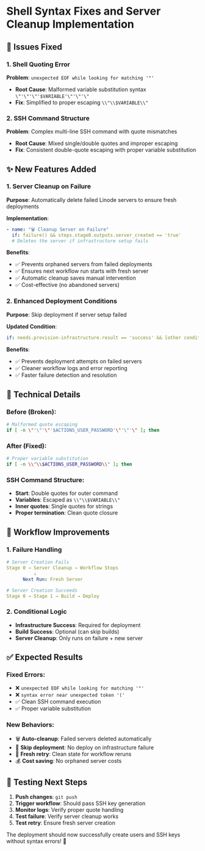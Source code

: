 # Shell Syntax Fixes and Server Cleanup Implementation

## 🐛 **Issues Fixed**

### **1. Shell Quoting Error**
**Problem**: `unexpected EOF while looking for matching '"'`
- **Root Cause**: Malformed variable substitution syntax `\"'\"'\"'$VARIABLE'\"'\"'\"`
- **Fix**: Simplified to proper escaping `\\"\\$VARIABLE\\"`

### **2. SSH Command Structure**
**Problem**: Complex multi-line SSH command with quote mismatches
- **Root Cause**: Mixed single/double quotes and improper escaping
- **Fix**: Consistent double-quote escaping with proper variable substitution

## ✨ **New Features Added**

### **1. Server Cleanup on Failure**
**Purpose**: Automatically delete failed Linode servers to ensure fresh deployments

**Implementation**:
```yaml
- name: "🗑️ Cleanup Server on Failure"
  if: failure() && steps.stage0.outputs.server_created == 'true'
  # Deletes the server if infrastructure setup fails
```

**Benefits**:
- ✅ Prevents orphaned servers from failed deployments
- ✅ Ensures next workflow run starts with fresh server
- ✅ Automatic cleanup saves manual intervention
- ✅ Cost-effective (no abandoned servers)

### **2. Enhanced Deployment Conditions**
**Purpose**: Skip deployment if server setup failed

**Updated Condition**:
```yaml
if: needs.provision-infrastructure.result == 'success' && [other conditions]
```

**Benefits**:
- ✅ Prevents deployment attempts on failed servers
- ✅ Cleaner workflow logs and error reporting
- ✅ Faster failure detection and resolution

## 🔧 **Technical Details**

### **Before (Broken)**:
```bash
# Malformed quote escaping
if [ -n \"'\"'\"'$ACTIONS_USER_PASSWORD'\"'\"'\" ]; then
```

### **After (Fixed)**:
```bash
# Proper variable substitution
if [ -n \\"\\$ACTIONS_USER_PASSWORD\\" ]; then
```

### **SSH Command Structure**:
- **Start**: Double quotes for outer command
- **Variables**: Escaped as `\\"\\$VARIABLE\\"`
- **Inner quotes**: Single quotes for strings
- **Proper termination**: Clean quote closure

## 🚀 **Workflow Improvements**

### **1. Failure Handling**
```yaml
# Server Creation Fails
Stage 0 → Server Cleanup → Workflow Stops
          ↓
      Next Run: Fresh Server

# Server Creation Succeeds  
Stage 0 → Stage 1 → Build → Deploy
```

### **2. Conditional Logic**
- **Infrastructure Success**: Required for deployment
- **Build Success**: Optional (can skip builds)
- **Server Cleanup**: Only runs on failure + new server

## ✅ **Expected Results**

### **Fixed Errors**:
- ❌ `unexpected EOF while looking for matching '"'`
- ❌ `syntax error near unexpected token '('`
- ✅ Clean SSH command execution
- ✅ Proper variable substitution

### **New Behaviors**:
- 🗑️ **Auto-cleanup**: Failed servers deleted automatically
- 🚫 **Skip deployment**: No deploy on infrastructure failure  
- 🔄 **Fresh retry**: Clean state for workflow reruns
- 💰 **Cost saving**: No orphaned server costs

## 🧪 **Testing Next Steps**

1. **Push changes**: `git push`
2. **Trigger workflow**: Should pass SSH key generation
3. **Monitor logs**: Verify proper quote handling
4. **Test failure**: Verify server cleanup works
5. **Test retry**: Ensure fresh server creation

The deployment should now successfully create users and SSH keys without syntax errors! 🎯
